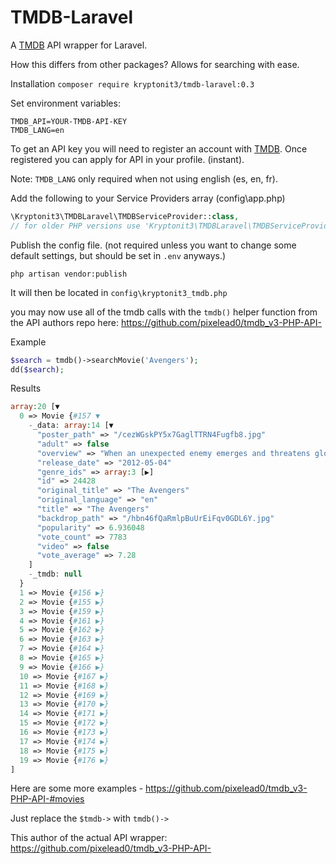 # TMDB-Laravel
A [TMDB](https://www.themoviedb.org/) API wrapper for Laravel.

How this differs from other packages? Allows for searching with ease.

Installation
`composer require kryptonit3/tmdb-laravel:0.3`

Set environment variables:

~~~
TMDB_API=YOUR-TMDB-API-KEY
TMDB_LANG=en
~~~
To get an API key you will need to register an account with [TMDB](https://www.themoviedb.org/). Once registered you can apply for API in your profile. (instant).

Note: `TMDB_LANG` only required when not using english (es, en, fr).

Add the following to your Service Providers array (config\app.php)
```php
\Kryptonit3\TMDBLaravel\TMDBServiceProvider::class,
// for older PHP versions use 'Kryptonit3\TMDBLaravel\TMDBServiceProvider',
```

Publish the config file. (not required unless you want to change some default settings, but should be set in `.env` anyways.)
~~~
php artisan vendor:publish
~~~
It will then be located in `config\kryptonit3_tmdb.php`

you may now use all of the tmdb calls with the `tmdb()` helper function from the API authors repo here: https://github.com/pixelead0/tmdb_v3-PHP-API-

Example
```php
$search = tmdb()->searchMovie('Avengers');
dd($search);
```

Results
```php
array:20 [▼
  0 => Movie {#157 ▼
    -_data: array:14 [▼
      "poster_path" => "/cezWGskPY5x7GaglTTRN4Fugfb8.jpg"
      "adult" => false
      "overview" => "When an unexpected enemy emerges and threatens global safety and security, Nick Fury, director of the international peacekeeping agency known as S.H.I.E.L.D., finds himself in need of a team to pull the world back from the brink of disaster. Spanning the globe, a daring recruitment effort begins!"
      "release_date" => "2012-05-04"
      "genre_ids" => array:3 [▶]
      "id" => 24428
      "original_title" => "The Avengers"
      "original_language" => "en"
      "title" => "The Avengers"
      "backdrop_path" => "/hbn46fQaRmlpBuUrEiFqv0GDL6Y.jpg"
      "popularity" => 6.936048
      "vote_count" => 7783
      "video" => false
      "vote_average" => 7.28
    ]
    -_tmdb: null
  }
  1 => Movie {#156 ▶}
  2 => Movie {#155 ▶}
  3 => Movie {#159 ▶}
  4 => Movie {#161 ▶}
  5 => Movie {#162 ▶}
  6 => Movie {#163 ▶}
  7 => Movie {#164 ▶}
  8 => Movie {#165 ▶}
  9 => Movie {#166 ▶}
  10 => Movie {#167 ▶}
  11 => Movie {#168 ▶}
  12 => Movie {#169 ▶}
  13 => Movie {#170 ▶}
  14 => Movie {#171 ▶}
  15 => Movie {#172 ▶}
  16 => Movie {#173 ▶}
  17 => Movie {#174 ▶}
  18 => Movie {#175 ▶}
  19 => Movie {#176 ▶}
]
```

Here are some more examples - https://github.com/pixelead0/tmdb_v3-PHP-API-#movies

Just replace the `$tmdb->` with `tmdb()->`

This author of the actual API wrapper: https://github.com/pixelead0/tmdb_v3-PHP-API-
